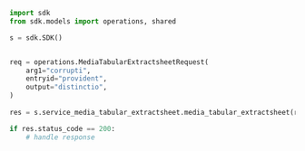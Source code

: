 <!-- Start SDK Example Usage -->
```python
import sdk
from sdk.models import operations, shared

s = sdk.SDK()


req = operations.MediaTabularExtractsheetRequest(
    arg1="corrupti",
    entryid="provident",
    output="distinctio",
)
    
res = s.service_media_tabular_extractsheet.media_tabular_extractsheet(req)

if res.status_code == 200:
    # handle response
```
<!-- End SDK Example Usage -->
